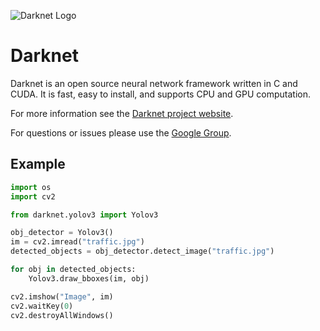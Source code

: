 ![Darknet Logo](http://pjreddie.com/media/files/darknet-black-small.png)

# Darknet #
Darknet is an open source neural network framework written in C and CUDA. It is fast, easy to install, and supports CPU and GPU computation.

For more information see the [Darknet project website](http://pjreddie.com/darknet).

For questions or issues please use the [Google Group](https://groups.google.com/forum/#!forum/darknet).

## Example
```python
import os
import cv2

from darknet.yolov3 import Yolov3

obj_detector = Yolov3()
im = cv2.imread("traffic.jpg")
detected_objects = obj_detector.detect_image("traffic.jpg")

for obj in detected_objects:
    Yolov3.draw_bboxes(im, obj)

cv2.imshow("Image", im)
cv2.waitKey(0)
cv2.destroyAllWindows()
```